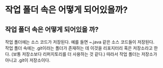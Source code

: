 # 작업 폴더 속은 어떻게 되어있을까?

## 작업 폴더 속은 어떻게 되어있을 까?
작업 폴더에는 소스 코드가 저장된다. 예를 들면 ~.java 같은 소스 코드들이 저장된다. 작업 폴더 속에는 .git이라는 폴더가 존재하는 데 이것을 리포지터리 혹은 저장소라고 한다. (보통 저장소보다 리퍼지토리를 더 사용하는 것 같다.) 따라서 작업 폴더는 저장소가 아니고 .git이 저장소이다.